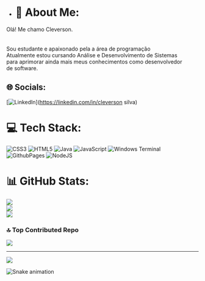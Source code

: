 - # 💫 About Me:
Olá! Me chamo Cleverson.<br><br><br>Sou estudante e apaixonado pela a área de programação<br>Atualmente estou cursando Análise e Desenvolvimento de Sistemas<br>para aprimorar ainda mais meus conhecimentos como desenvolvedor<br>de software.


## 🌐 Socials:
[![LinkedIn](https://img.shields.io/badge/LinkedIn-%230077B5.svg?logo=linkedin&logoColor=white)](https://linkedin.com/in/cleverson silva) 

# 💻 Tech Stack:
![CSS3](https://img.shields.io/badge/css3-%231572B6.svg?style=for-the-badge&logo=css3&logoColor=white) ![HTML5](https://img.shields.io/badge/html5-%23E34F26.svg?style=for-the-badge&logo=html5&logoColor=white) ![Java](https://img.shields.io/badge/java-%23ED8B00.svg?style=for-the-badge&logo=openjdk&logoColor=white) ![JavaScript](https://img.shields.io/badge/javascript-%23323330.svg?style=for-the-badge&logo=javascript&logoColor=%23F7DF1E) ![Windows Terminal](https://img.shields.io/badge/Windows%20Terminal-%234D4D4D.svg?style=for-the-badge&logo=windows-terminal&logoColor=white) ![GithubPages](https://img.shields.io/badge/github%20pages-121013?style=for-the-badge&logo=github&logoColor=white) ![NodeJS](https://img.shields.io/badge/node.js-6DA55F?style=for-the-badge&logo=node.js&logoColor=white)
# 📊 GitHub Stats:
![](https://github-readme-stats.vercel.app/api?username=cleverson07&theme=radical&hide_border=false&include_all_commits=false&count_private=false)<br/>
![](https://github-readme-streak-stats.herokuapp.com/?user=cleverson07&theme=radical&hide_border=false)<br/>
![](https://github-readme-stats.vercel.app/api/top-langs/?username=cleverson07&theme=radical&hide_border=false&include_all_commits=false&count_private=false&layout=compact)

### 🔝 Top Contributed Repo
![](https://github-contributor-stats.vercel.app/api?username=cleverson07&limit=5&theme=dracula&combine_all_yearly_contributions=true)

---
[![](https://visitcount.itsvg.in/api?id=cleverson07&icon=0&color=0)](https://visitcount.itsvg.in)

<img src="https://raw.githubusercontent.com/cleverson07/cleverson07/output/snake.svg" alt="Snake animation" />
<!-- Proudly created with GPRM ( https://gprm.itsvg.in ) -->

